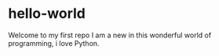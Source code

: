 # hello-world
Welcome to my first repo
I am a new in this wonderful world of programming, i love Python.


